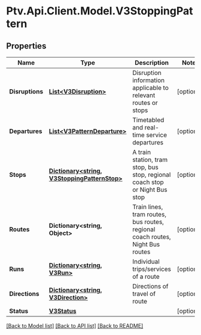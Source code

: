 # Ptv.Api.Client.Model.V3StoppingPattern

## Properties

Name | Type | Description | Notes
------------ | ------------- | ------------- | -------------
**Disruptions** | [**List&lt;V3Disruption&gt;**](V3Disruption.md) | Disruption information applicable to relevant routes or stops | [optional] 
**Departures** | [**List&lt;V3PatternDeparture&gt;**](V3PatternDeparture.md) | Timetabled and real-time service departures | [optional] 
**Stops** | [**Dictionary&lt;string, V3StoppingPatternStop&gt;**](V3StoppingPatternStop.md) | A train station, tram stop, bus stop, regional coach stop or Night Bus stop | [optional] 
**Routes** | **Dictionary&lt;string, Object&gt;** | Train lines, tram routes, bus routes, regional coach routes, Night Bus routes | [optional] 
**Runs** | [**Dictionary&lt;string, V3Run&gt;**](V3Run.md) | Individual trips/services of a route | [optional] 
**Directions** | [**Dictionary&lt;string, V3Direction&gt;**](V3Direction.md) | Directions of travel of route | [optional] 
**Status** | [**V3Status**](V3Status.md) |  | [optional] 

[[Back to Model list]](../README.md#documentation-for-models) [[Back to API list]](../README.md#documentation-for-api-endpoints) [[Back to README]](../README.md)

